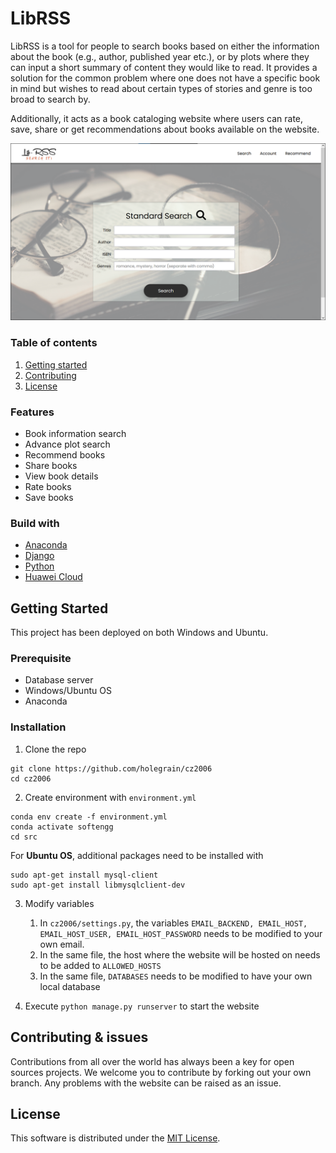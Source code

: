 # LibRSS
LibRSS is a tool for people to search books based on either the information about the book (e.g., author, published year etc.), or by plots where they can input a short summary of content they would like to read. It provides a solution for the common problem where one does not have a specific book in mind but wishes to read about certain types of stories and genre is too broad to search by. 

Additionally, it acts as a book cataloging website where users can rate, save, share or get recommendations about books available on the website.

![concept](homepage.png)

### Table of contents
1. [Getting started](https://github.com/holegrain/cz2006#getting-started)
2. [Contributing](https://github.com/holegrain/cz2006#contributing--issues)
3. [License](https://github.com/holegrain/cz2006#license)

### Features
- Book information search
- Advance plot search
- Recommend books
- Share books
- View book details
- Rate books
- Save books

### Build with
- [Anaconda](https://www.anaconda.com/)
- [Django](https://www.djangoproject.com/)
- [Python](https://www.python.org/)
- [Huawei Cloud](https://www.huaweicloud.com/intl/en-us/)

## Getting Started
This project has been deployed on both Windows and Ubuntu.

### Prerequisite
- Database server
- Windows/Ubuntu OS
- Anaconda

### Installation
1. Clone the repo
```
git clone https://github.com/holegrain/cz2006
cd cz2006
```

2. Create environment with `environment.yml`
```
conda env create -f environment.yml
conda activate softengg
cd src
```

For **Ubuntu OS**, additional packages need to be installed with
```
sudo apt-get install mysql-client
sudo apt-get install libmysqlclient-dev
```

3. Modify variables
    1. In `cz2006/settings.py`, the variables `EMAIL_BACKEND, EMAIL_HOST, EMAIL_HOST_USER, EMAIL_HOST_PASSWORD` needs to be modified to your own email.
    2. In the same file, the host where the website will be hosted on needs to be added to `ALLOWED_HOSTS`
    3. In the same file, `DATABASES` needs to be modified to have your own local database

4. Execute `python manage.py runserver` to start the website

## Contributing & issues
Contributions from all over the world has always been a key for open sources projects. We welcome you to contribute by forking out your own branch. Any problems with the website can be raised as an issue.

## License
This software is distributed under the [MIT License](LICENSE).
